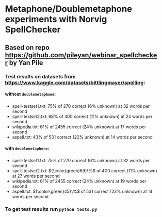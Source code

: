 # Metaphone/Doublemetaphone experiments with Norvig SpellChecker
## Based on repo https://github.com/pileyan/webinar_spellchecker by Yan Pile

### Test results on datasets from https://www.kaggle.com/datasets/bittlingmayer/spelling:
#### without `doublemetaphone`:
#####
- spell-testset1.txt: 75% of 270 correct (6% unknown) at 32 words per second 
- spell-testset2.txt: 68% of 400 correct (11% unknown) at 24 words per second 
- wikipedia.txt: 61% of 2455 correct (24% unknown) at 17 words per second 
- aspell.txt: 43% of 531 correct (23% unknown) at 14 words per second 

#### with `doublemetaphone`:
#####

- spell-testset1.txt: 75% of 270 correct (6% unknown) at 32 words per second 
- spell-testset2.txt: ${\color{green}69}\%$ of 400 correct (11% unknown) at 27 words per second 
- wikipedia.txt: 61% of 2455 correct (24% unknown) at 19 words per second 
- aspell.txt: ${\color{green}45}\%$ of 531 correct (23% unknown) at 14 words per second

### To get test results run `python tests.py`